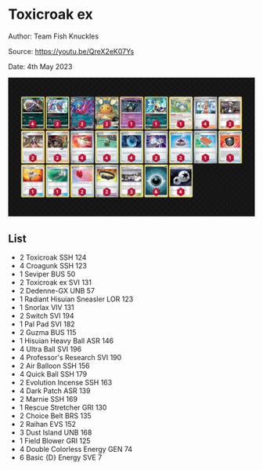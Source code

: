 # Toxicroak ex

Author: Team Fish Knuckles

Source: <https://youtu.be/QreX2eK07Ys>

Date: 4th May 2023

![decklist](../../images/SVI/Toxicroak%20ex/1-%20Toxicroak%20ex.png)

## List

* 2 Toxicroak SSH 124
* 4 Croagunk SSH 123
* 1 Seviper BUS 50
* 2 Toxicroak ex SVI 131
* 2 Dedenne-GX UNB 57
* 1 Radiant Hisuian Sneasler LOR 123
* 1 Snorlax VIV 131
* 2 Switch SVI 194
* 1 Pal Pad SVI 182
* 2 Guzma BUS 115
* 1 Hisuian Heavy Ball ASR 146
* 4 Ultra Ball SVI 196
* 4 Professor's Research SVI 190
* 2 Air Balloon SSH 156
* 4 Quick Ball SSH 179
* 2 Evolution Incense SSH 163
* 4 Dark Patch ASR 139
* 2 Marnie SSH 169
* 1 Rescue Stretcher GRI 130
* 2 Choice Belt BRS 135
* 2 Raihan EVS 152
* 3 Dust Island UNB 168
* 1 Field Blower GRI 125
* 4 Double Colorless Energy GEN 74
* 6 Basic {D} Energy SVE 7
